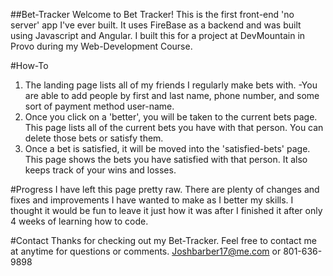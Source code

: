 ##Bet-Tracker
Welcome to Bet Tracker! This is the first front-end 'no server' app I've ever built.
It uses FireBase as a backend and was built using Javascript and Angular.
I built this for a project at DevMountain in Provo during my Web-Development Course.

#How-To
1. The landing page lists all of my friends I regularly make bets with.
-You are able to add people by first and last name, phone number, and some sort of payment method user-name.
2. Once you click on a 'better', you will be taken to the current bets page. This page lists
all of the current bets you have with that person. You can delete those bets or satisfy them.
3. Once a bet is satisfied, it will be moved into the 'satisfied-bets' page. This page shows the bets
you have satisfied with that person. It also keeps track of your wins and losses.

#Progress
I have left this page pretty raw. There are plenty of changes and fixes and improvements I have wanted to make as
I better my skills. I thought it would be fun to leave it just how it was after I finished it after only 4 weeks of learning how to code.

#Contact
Thanks for checking out my Bet-Tracker. Feel free to contact me at anytime for questions or comments.
Joshbarber17@me.com or 801-636-9898
